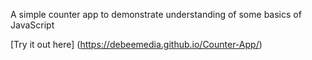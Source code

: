 A simple counter app to demonstrate understanding of some basics of JavaScript

[Try it out here] (https://debeemedia.github.io/Counter-App/)
